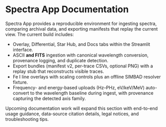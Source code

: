 # Spectra App Documentation

Spectra App provides a reproducible environment for ingesting spectra, comparing archival data,
and exporting manifests that replay the current view. The current build includes:

- Overlay, Differential, Star Hub, and Docs tabs within the Streamlit interface.
- ASCII **and FITS** ingestion with canonical wavelength conversion, provenance logging, and
  duplicate detection.
- Export bundles (manifest v2, per-trace CSVs, optional PNG) with a replay stub that
  reconstructs visible traces.
- Fe I line overlays with scaling controls plus an offline SIMBAD resolver fixture.
- Frequency- and energy-based uploads (Hz–PHz, eV/keV/MeV) auto-convert to the wavelength baseline
  during ingest, with provenance capturing the detected axis family.

Upcoming documentation work will expand this section with end-to-end usage guidance, data-source
citation details, legal notices, and troubleshooting tips.
